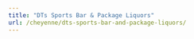 ```yaml
---
title: "DTs Sports Bar & Package Liquors"
url: /cheyenne/dts-sports-bar-and-package-liquors/
---
```

